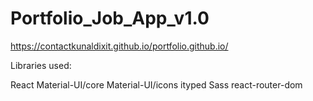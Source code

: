 # Portfolio_Job_App_v1.0

https://contactkunaldixit.github.io/portfolio.github.io/

Libraries used:

React
Material-UI/core
Material-UI/icons
ityped
Sass
react-router-dom
